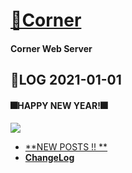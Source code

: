 # [🌱Corner](https://eight-corner.github.io/) 

#### Corner Web Server



## 🌱LOG 2021-01-01

#### 🎆HAPPY NEW YEAR!🎆



<img src="https://images-na.ssl-images-amazon.com/images/I/81Lg4ZOrDeL.jpg" aligin="center">

- [**NEW POSTS !! **](https://eight-corner.github.io/)
- **[ChangeLog](CHANGELOG.md)**



